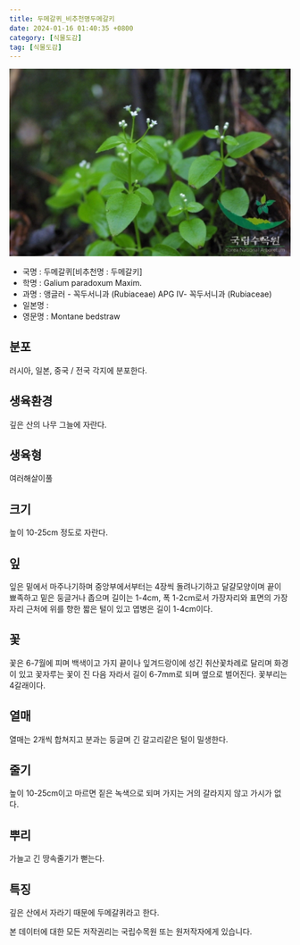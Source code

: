 ```yaml
---
title: 두메갈퀴_비추천명두메갈키
date: 2024-01-16 01:40:35 +0800
category: [식물도감]
tag: [식물도감]
---
```




![두메갈퀴[비추천명 : 두메갈키]](/assets/img/fileUpload/plants/basic/Rubiaceae/Galium/18049/1_th2.JPG)
- 국명 : 두메갈퀴[비추천명 : 두메갈키]
- 학명 : Galium paradoxum Maxim.
- 과명 : 앵글러 - 꼭두서니과 (Rubiaceae) APG Ⅳ- 꼭두서니과 (Rubiaceae)
- 일본명 : 
- 영문명 : Montane bedstraw


## 분포
러시아, 일본, 중국 / 전국 각지에 분포한다.
## 생육환경
깊은 산의 나무 그늘에 자란다.
## 생육형
여러해살이풀
## 크기
높이 10-25cm 정도로 자란다.
## 잎
잎은 밑에서 마주나기하며 중앙부에서부터는 4장씩 돌려나기하고 달걀모양이며 끝이 뾰족하고 밑은 둥글거나 좁으며 길이는 1-4cm, 폭 1-2cm로서 가장자리와 표면의 가장자리 근처에 위를 향한 짧은 털이 있고 엽병은 길이 1-4cm이다.
## 꽃
꽃은 6-7월에 피며 백색이고 가지 끝이나 잎겨드랑이에 성긴 취산꽃차례로 달리며 화경이 있고 꽃자루는 꽃이 진 다음 자라서 길이 6-7mm로 되며 옆으로 벌어진다. 꽃부리는 4갈래이다.
## 열매
열매는 2개씩 합쳐지고 분과는 둥글며 긴 갈고리같은 털이 밀생한다.
## 줄기
높이 10-25cm이고 마르면 짙은 녹색으로 되며 가지는 거의 갈라지지 않고 가시가 없다.
## 뿌리
가늘고 긴 땅속줄기가 뻗는다.
## 특징
깊은 산에서 자라기 때문에 두메갈퀴라고 한다.






본 데이터에 대한 모든 저작권리는 국립수목원 또는 원저작자에게 있습니다.
